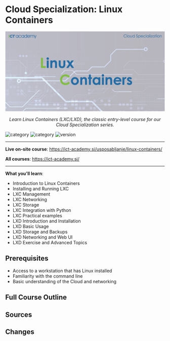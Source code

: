 # Cloud Specialization: Linux Containers

<p align="center">
  <a href="./resources/LinuxContainers.png"><img src="./resources/LinuxContainers.png" alt="Linux Containers"></a>
</p>
<p align="center">
    <em>Learn Linux Containers (LXC/LXD), the classic entry-level course for our Cloud Specialization series.</em>
</p>

![category](https://img.shields.io/badge/category-cloud-orange)
![category](https://img.shields.io/badge/category-linux-orange)
![version](https://img.shields.io/badge/version-v1.0.0-blue)

---

**Live on-site course**: <a href="https://ict-academy.si/usposabljanje/linux-containers/" target="_blank">https://ict-academy.si/usposabljanje/linux-containers/</a>

**All courses**: <a href="https://ict-academy.si/" target="_blank">https://ict-academy.si/</a>

---

**What you'll learn**:
- Introduction to Linux Containers
- Installing and Running LXC
- LXC Management
- LXC Networking
- LXC Storage
- LXC Integration with Python
- LXC Practical examples
- LXD Introduction and Installation
- LXD Basic Usage
- LXD Storage and Backups
- LXD Networking and Web UI
- LXD Exercise and Advanced Topics

## Prerequisites
- Access to a workstation that has Linux installed
- Familiarity with the command line
- Basic understanding of the Cloud and networking

## Full Course Outline

## Sources

## Changes